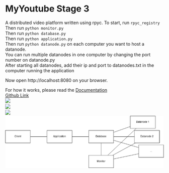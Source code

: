 # MyYoutube Stage 3
A distributed video platform written using rpyc.
To start, run `rpyc_registry`
Then run `python monitor.py`  
Then run `python database.py`  
Then run `python application.py`  
Then run `python datanode.py` on each computer you want to host a datanode.  
You can run multiple datanodes in one computer by changing the port number on datanode.py  
After starting all datanodes, add their ip and port to datanodes.txt in the computer running the application  

Now open http://localhost:8080 on your browser.  

For how it works, please read the [Documentation](MyYoutube%20-%20Entrega%203.pdf)  
[Github Link](https://github.com/gustavomoura628/MyYoutube-Entrega3)  
![](screenshot_2.png)  
![](screenshot_1.png)  
![](screenshot_0.png)  
![](architecture.png)  
